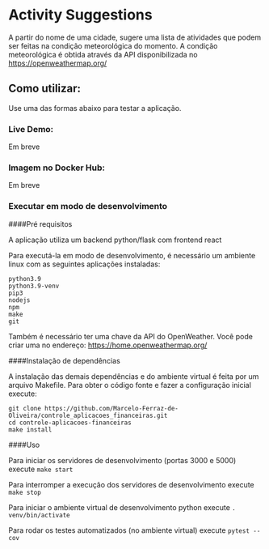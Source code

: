 # Activity Suggestions

A partir do nome de uma cidade, sugere uma lista de atividades que podem ser feitas na condição meteorológica do momento. A condição meteorológica é obtida através da API disponibilizada no https://openweathermap.org/

## Como utilizar:

Use uma das formas abaixo para testar a aplicação.

### Live Demo:

Em breve

### Imagem no Docker Hub:

Em breve

### Executar em modo de desenvolvimento

####Pré requisitos

A aplicação utiliza um backend python/flask com frontend react

Para executá-la em modo de desenvolvimento, é necessário um ambiente linux com as seguintes aplicações instaladas:

```
python3.9
python3.9-venv
pip3
nodejs
npm
make
git
```

Também é necessário ter uma chave da API do OpenWeather. Você pode criar uma no endereço: https://home.openweathermap.org/

####Instalação de dependências

A instalação das demais dependências e do ambiente virtual é feita por um arquivo Makefile. Para obter o código fonte e fazer a configuração inicial execute:

```
git clone https://github.com/Marcelo-Ferraz-de-Oliveira/controle_aplicacoes_financeiras.git
cd controle-aplicacoes-financeiras
make install
```

####Uso

Para iniciar os servidores de desenvolvimento (portas 3000 e 5000) execute `make start`

Para interromper a execução dos servidores de desenvolvimento execute `make stop`

Para iniciar o ambiente virtual de desenvolvimento python execute `. venv/bin/activate`

Para rodar os testes automatizados (no ambiente virtual) execute `pytest --cov`
